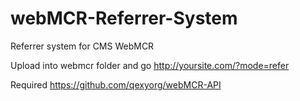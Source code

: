 webMCR-Referrer-System
==================

Referrer system for CMS WebMCR 

Upload into webmcr folder and go http://yoursite.com/?mode=refer

Required
https://github.com/qexyorg/webMCR-API
